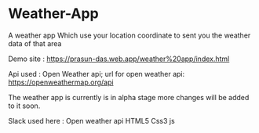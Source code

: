 # Weather-App
A weather app Which use your location coordinate to sent you the weather data  of that area

Demo site : https://prasun-das.web.app/weather%20app/index.html

Api used : Open Weather api;
url for open weather api: https://openweathermap.org/api

The weather app is currently is in alpha stage more changes will be added to it soon.

Slack used here :
Open weather api
HTML5
Css3
js
